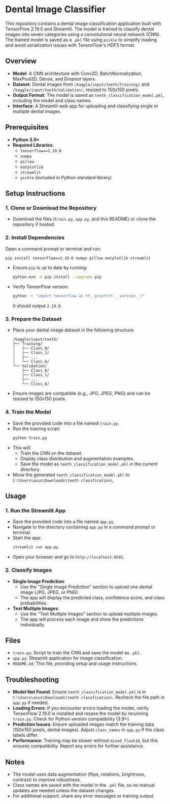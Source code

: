 # Dental Image Classifier

This repository contains a dental image classification application built with TensorFlow 2.19.0 and Streamlit. The model is trained to classify dental images into seven categories using a convolutional neural network (CNN). The trained model is saved as a `.pkl` file using `pickle` to simplify loading and avoid serialization issues with TensorFlow's HDF5 format.

## Overview

- **Model**: A CNN architecture with Conv2D, BatchNormalization, MaxPool2D, Dense, and Dropout layers.
- **Dataset**: Dental images from `/kaggle/input/teeth/Training/` and `/kaggle/input/teeth/Validation/`, resized to 150x150 pixels.
- **Output Format**: The model is saved as `teeth_classification_model.pkl`, including the model and class names.
- **Interface**: A Streamlit web app for uploading and classifying single or multiple dental images.

## Prerequisites

- **Python 3.9+**
- **Required Libraries**:
  - `tensorflow==2.19.0`
  - `numpy`
  - `pillow`
  - `matplotlib`
  - `streamlit`
  - `pickle` (included in Python standard library)

## Setup Instructions

### 1. Clone or Download the Repository
- Download the files (`train.py`, `app.py`, and this README) or clone the repository if hosted.

### 2. Install Dependencies
Open a command prompt or terminal and run:
```bash
pip install tensorflow==2.19.0 numpy pillow matplotlib streamlit
```
- Ensure `pip` is up to date by running:
  ```bash
  python.exe -m pip install --upgrade pip
  ```
- Verify TensorFlow version:
  ```bash
  python -c "import tensorflow as tf; print(tf.__version__)"
  ```
  It should output `2.19.0`.

### 3. Prepare the Dataset
- Place your dental image dataset in the following structure:
  ```
  /kaggle/input/teeth/
  ├── Training/
  │   ├── Class_0/
  │   ├── Class_1/
  │   ├── ...
  │   └── Class_6/
  └── Validation/
      ├── Class_0/
      ├── Class_1/
      ├── ...
      └── Class_6/
  ```
- Ensure images are compatible (e.g., JPG, JPEG, PNG) and can be resized to 150x150 pixels.

### 4. Train the Model
- Save the provided code into a file named `train.py`.
- Run the training script:
  ```bash
  python train.py
  ```
- This will:
  - Train the CNN on the dataset.
  - Display class distribution and augmentation examples.
  - Save the model as `teeth_classification_model.pkl` in the current directory.
- Move the generated `teeth_classification_model.pkl` to `C:\Users\asus\Downloads\teeth classfication\`.

## Usage

### 1. Run the Streamlit App
- Save the provided code into a file named `app.py`.
- Navigate to the directory containing `app.py` in a command prompt or terminal.
- Start the app:
  ```bash
  streamlit run app.py
  ```
- Open your browser and go to `http://localhost:8501`.

### 2. Classify Images
- **Single Image Prediction**:
  - Use the "Single Image Prediction" section to upload one dental image (JPG, JPEG, or PNG).
  - The app will display the predicted class, confidence score, and class probabilities.
- **Test Multiple Images**:
  - Use the "Test Multiple Images" section to upload multiple images.
  - The app will process each image and show the predictions individually.

## Files

- `train.py`: Script to train the CNN and save the model as `.pkl`.
- `app.py`: Streamlit application for image classification.
- `README.md`: This file, providing setup and usage instructions.

## Troubleshooting

- **Model Not Found**: Ensure `teeth_classification_model.pkl` is in `C:\Users\asus\Downloads\teeth classfication\`. Recheck the file path in `app.py` if needed.
- **Loading Errors**: If you encounter errors loading the model, verify TensorFlow 2.19.0 is installed and resave the model by rerunning `train.py`. Check for Python version compatibility (3.9+).
- **Prediction Issues**: Ensure uploaded images match the training data (150x150 pixels, dental images). Adjust `class_names` in `app.py` if the class labels differ.
- **Performance**: Training may be slower without `mixed_float16`, but this ensures compatibility. Report any errors for further assistance.

## Notes
- The model uses data augmentation (flips, rotations, brightness, contrast) to improve robustness.
- Class names are saved with the model in the `.pkl` file, so no manual updates are needed unless the dataset changes.
- For additional support, share any error messages or training output.
